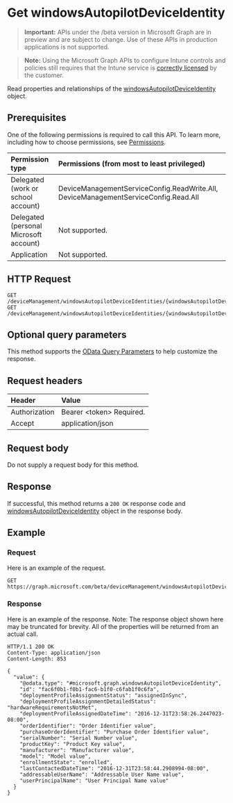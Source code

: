 # Get windowsAutopilotDeviceIdentity

> **Important:** APIs under the /beta version in Microsoft Graph are in preview and are subject to change. Use of these APIs in production applications is not supported.

> **Note:** Using the Microsoft Graph APIs to configure Intune controls and policies still requires that the Intune service is [correctly licensed](https://go.microsoft.com/fwlink/?linkid=839381) by the customer.

Read properties and relationships of the [windowsAutopilotDeviceIdentity](../resources/intune-enrollment-windowsautopilotdeviceidentity.md) object.
## Prerequisites
One of the following permissions is required to call this API. To learn more, including how to choose permissions, see [Permissions](/graph/permissions-reference).

|Permission type|Permissions (from most to least privileged)|
|:---|:---|
|Delegated (work or school account)|DeviceManagementServiceConfig.ReadWrite.All, DeviceManagementServiceConfig.Read.All|
|Delegated (personal Microsoft account)|Not supported.|
|Application|Not supported.|

## HTTP Request
<!-- {
  "blockType": "ignored"
}
-->
``` http
GET /deviceManagement/windowsAutopilotDeviceIdentities/{windowsAutopilotDeviceIdentityId}
GET /deviceManagement/windowsAutopilotDeviceIdentities/{windowsAutopilotDeviceIdentityId}/deploymentProfile/assignedDevices/{windowsAutopilotDeviceIdentityId}
```

## Optional query parameters
This method supports the [OData Query Parameters](https://developer.microsoft.com/graph/docs/concepts/query_parameters) to help customize the response.
## Request headers
|Header|Value|
|:---|:---|
|Authorization|Bearer &lt;token&gt; Required.|
|Accept|application/json|

## Request body
Do not supply a request body for this method.

## Response
If successful, this method returns a `200 OK` response code and [windowsAutopilotDeviceIdentity](../resources/intune-enrollment-windowsautopilotdeviceidentity.md) object in the response body.

## Example
### Request
Here is an example of the request.
``` http
GET https://graph.microsoft.com/beta/deviceManagement/windowsAutopilotDeviceIdentities/{windowsAutopilotDeviceIdentityId}
```

### Response
Here is an example of the response. Note: The response object shown here may be truncated for brevity. All of the properties will be returned from an actual call.
``` http
HTTP/1.1 200 OK
Content-Type: application/json
Content-Length: 853

{
  "value": {
    "@odata.type": "#microsoft.graph.windowsAutopilotDeviceIdentity",
    "id": "fac6f0b1-f0b1-fac6-b1f0-c6fab1f0c6fa",
    "deploymentProfileAssignmentStatus": "assignedInSync",
    "deploymentProfileAssignmentDetailedStatus": "hardwareRequirementsNotMet",
    "deploymentProfileAssignedDateTime": "2016-12-31T23:58:26.2447023-08:00",
    "orderIdentifier": "Order Identifier value",
    "purchaseOrderIdentifier": "Purchase Order Identifier value",
    "serialNumber": "Serial Number value",
    "productKey": "Product Key value",
    "manufacturer": "Manufacturer value",
    "model": "Model value",
    "enrollmentState": "enrolled",
    "lastContactedDateTime": "2016-12-31T23:58:44.2908994-08:00",
    "addressableUserName": "Addressable User Name value",
    "userPrincipalName": "User Principal Name value"
  }
}
```





